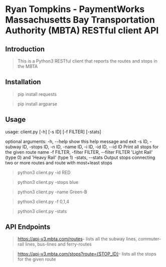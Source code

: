 # Ryan Tompkins - PaymentWorks Massachusetts Bay Transportation Authority (MBTA) RESTful client API

## Introduction

> This is a Python3 RESTful client that reports the routes and stops in the MBTA

## Installation

> pip install requests

> pip install argparse

## Usage

usage: client.py [-h] [-s ID] [-f FILTER] [-stats]

optional arguments:
  -h, --help            show this help message and exit
  -s ID, -subway ID, -stops ID, -n ID, -name ID, -i ID, -id ID, --id ID
                        Print all stops for the given route name
  -f FILTER, -filter FILTER, --filter FILTER
                        'Light Rail' (type 0) and 'Heavy Rail' (type 1)
  -stats, --stats       Output stops connecting two or more routes and route
                        with most+least stops

> python3 client.py -id RED

> python3 client.py -stops blue

> python3 client.py -name Green-B

> python3 client.py -f 0,1,4

> python3 client.py -stats

## API Endpoints

> https://api-v3.mbta.com/routes​ - lists all the subway lines, commuter-rail lines, bus-lines and ferry-routes

> https://api-v3.mbta.com/stops?route={STOP_ID}​ - lists all the stops for the given route